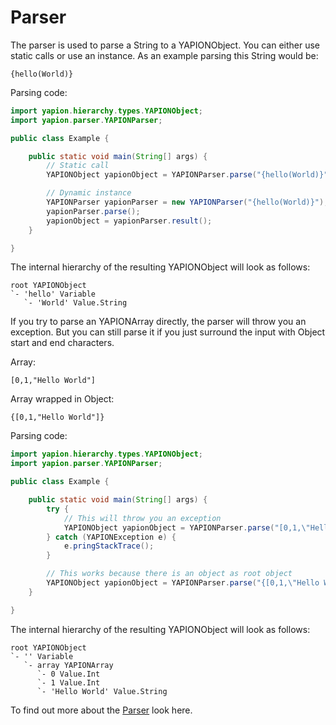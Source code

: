 # Parser

The parser is used to parse a String to a YAPIONObject. You can either use static calls or use an instance.
As an example parsing this String would be:
```
{hello(World)}
```

Parsing code:
```java
import yapion.hierarchy.types.YAPIONObject;
import yapion.parser.YAPIONParser;

public class Example {

    public static void main(String[] args) {
        // Static call
        YAPIONObject yapionObject = YAPIONParser.parse("{hello(World)}");

        // Dynamic instance
        YAPIONParser yapionParser = new YAPIONParser("{hello(World)}");
        yapionParser.parse();
        yapionObject = yapionParser.result();
    }

}
```

The internal hierarchy of the resulting YAPIONObject will look as follows:
```
root YAPIONObject
`- 'hello' Variable
   `- 'World' Value.String
```

If you try to parse an YAPIONArray directly, the parser will throw you an exception. But you can still parse it if you just surround the input with Object start and end characters.

Array:
```
[0,1,"Hello World"]
```

Array wrapped in Object:
```
{[0,1,"Hello World"]}
```

Parsing code:
```java
import yapion.hierarchy.types.YAPIONObject;
import yapion.parser.YAPIONParser;

public class Example {

    public static void main(String[] args) {
        try {
            // This will throw you an exception
            YAPIONObject yapionObject = YAPIONParser.parse("[0,1,\"Hello World\"]");
        } catch (YAPIONException e) {
            e.pringStackTrace();
        }

        // This works because there is an object as root object
        YAPIONObject yapionObject = YAPIONParser.parse("{[0,1,\"Hello World\"]}");
    }

}
```

The internal hierarchy of the resulting YAPIONObject will look as follows:
```
root YAPIONObject
`- '' Variable
   `- array YAPIONArray
      `- 0 Value.Int
      `- 1 Value.Int
      `- 'Hello World' Value.String
```

To find out more about the [Parser](https://github.com/yoyosource/YAPION/tree/master/src/main/java/yapion/hierarchy) look here.
